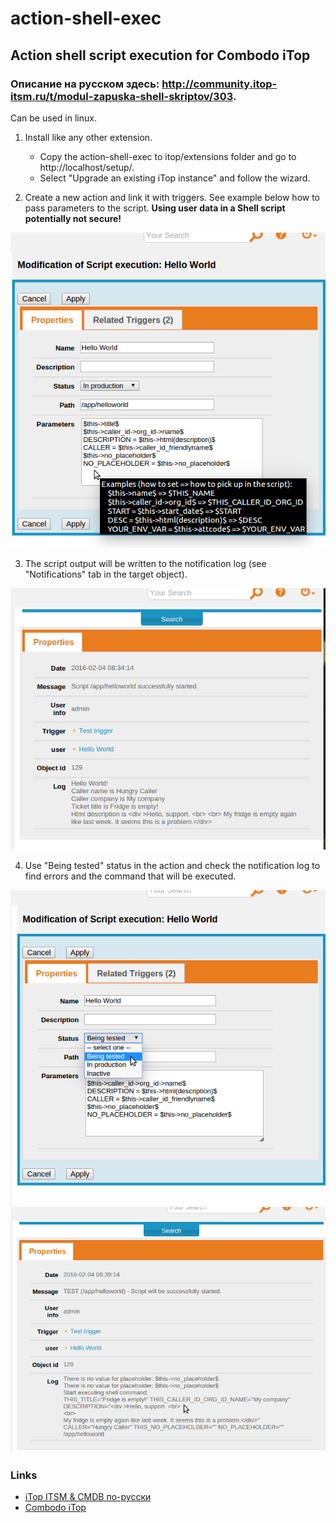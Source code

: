 # action-shell-exec

## Action shell script execution for Combodo iTop

### Описание на русском здесь: http://community.itop-itsm.ru/t/modul-zapuska-shell-skriptov/303.

Can be used in linux.

1. Install like any other extension. 
   - Copy the action-shell-exec to itop/extensions folder and go to http://localhost/setup/. 
   - Select "Upgrade an existing iTop instance" and follow the wizard.
  
2. Create a new action and link it with triggers. See example below how to pass parameters to the script.
   **Using user data in a Shell script potentially not secure!**

  ![action-shell-script-1.png](images/action-shell-script-1.png)
  
3. The script output will be written to the notification log (see "Notifications" tab in the target object).

  ![action-shell-script-2.png](images/action-shell-script-2.png)

4. Use "Being tested" status in the action and check the notification log to find errors and the command that will be executed.

  ![action-shell-script-3.png](images/action-shell-script-3.png)
  ![action-shell-script-4.png](images/action-shell-script-4.png)

### Links
- [iTop ITSM & CMDB по-русски](http://community.itop-itsm.ru)
- [Combodo iTop](http://www.combodo.com/itop)
